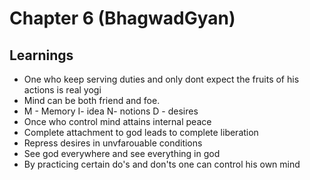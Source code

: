 # Chapter 6 (BhagwadGyan)

## Learnings
- One who keep serving duties and only dont expect the fruits of his actions is real yogi
- Mind can be both friend and foe.
- M - Memory I- idea N- notions D - desires
- Once who control mind attains internal peace
- Complete attachment to god leads to complete liberation
- Repress desires in unvfarouable conditions
- See god everywhere and see everything in god
- By practicing certain do's and don'ts one can control his own mind
